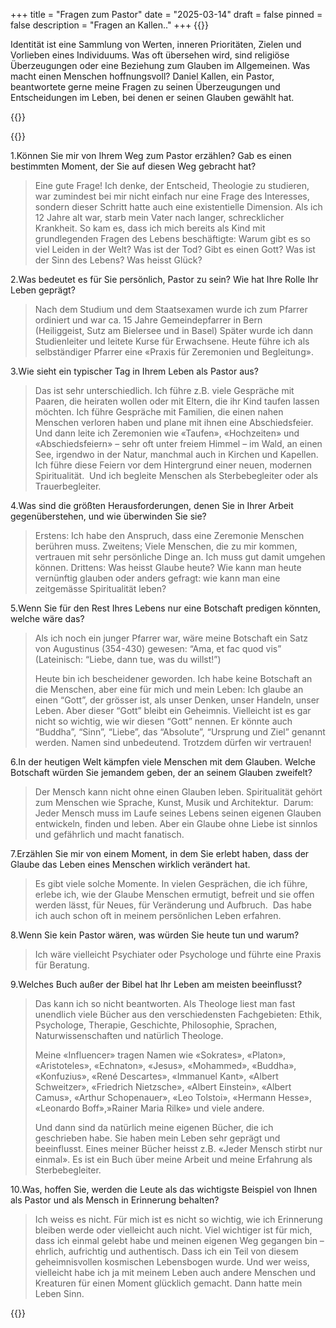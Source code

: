 +++
title = "Fragen zum Pastor"
date = "2025-03-14"
draft = false
pinned = false
description = "Fragen an Kallen.."
+++
{{<lead>}}

Identität ist eine Sammlung von Werten, inneren Prioritäten, Zielen und Vorlieben eines Individuums. Was oft übersehen wird, sind religiöse Überzeugungen oder eine Beziehung zum Glauben im Allgemeinen. Was macht einen Menschen hoffnungsvoll? Daniel Kallen, ein Pastor, beantwortete gerne meine Fragen zu seinen Überzeugungen und Entscheidungen im Leben, bei denen er seinen Glauben gewählt hat.

{{</lead>}}

{{<box>}}

1.Können Sie mir von Ihrem Weg zum Pastor erzählen? Gab es einen bestimmten Moment, der Sie auf diesen Weg gebracht hat? 

> Eine gute Frage! Ich denke, der Entscheid, Theologie zu studieren, war zumindest bei mir nicht einfach nur eine Frage des Interesses, sondern dieser Schritt hatte auch eine existentielle Dimension. Als ich 12 Jahre alt war, starb mein Vater nach langer, schrecklicher Krankheit. So kam es, dass ich mich bereits als Kind mit grundlegenden Fragen des Lebens beschäftigte: Warum gibt es so viel Leiden in der Welt? Was ist der Tod? Gibt es einen Gott? Was ist der Sinn des Lebens? Was heisst Glück?  

2.Was bedeutet es für Sie persönlich, Pastor zu sein? Wie hat Ihre Rolle Ihr Leben geprägt? 

> Nach dem Studium und dem Staatsexamen wurde ich zum Pfarrer ordiniert und war ca. 15 Jahre Gemeindepfarrer in Bern (Heiliggeist, Sutz am Bielersee und in Basel) Später wurde ich dann Studienleiter und leitete Kurse für Erwachsene. Heute führe ich als selbständiger Pfarrer eine «Praxis für Zeremonien und Begleitung».   

3.Wie sieht ein typischer Tag in Ihrem Leben als Pastor aus? 

> Das ist sehr unterschiedlich. Ich führe z.B. viele Gespräche mit Paaren, die heiraten wollen oder mit Eltern, die ihr Kind taufen lassen möchten. Ich führe Gespräche mit Familien, die einen nahen Menschen verloren haben und plane mit ihnen eine Abschiedsfeier. Und dann leite ich Zeremonien wie «Taufen», «Hochzeiten» und «Abschiedsfeiern» – sehr oft unter freiem Himmel – im Wald, an einen See, irgendwo in der Natur, manchmal auch in Kirchen und Kapellen. Ich führe diese Feiern vor dem Hintergrund einer neuen, modernen Spiritualität.  Und ich begleite Menschen als Sterbebegleiter oder als Trauerbegleiter.    

4.Was sind die größten Herausforderungen, denen Sie in Ihrer Arbeit gegenüberstehen, und wie überwinden Sie sie? 

> Erstens: Ich habe den Anspruch, dass eine Zeremonie Menschen berühren muss. Zweitens; Viele Menschen, die zu mir kommen, vertrauen mit sehr persönliche Dinge an. Ich muss gut damit umgehen können. Drittens: Was heisst Glaube heute? Wie kann man heute vernünftig glauben oder anders gefragt: wie kann man eine zeitgemässe Spiritualität leben?    

5.Wenn Sie für den Rest Ihres Lebens nur eine Botschaft predigen könnten, welche wäre das? 

> Als ich noch ein junger Pfarrer war, wäre meine Botschaft ein Satz von Augustinus (354-430) gewesen: “Ama, et fac quod vis” (Lateinisch: “Liebe, dann tue, was du willst!”)  
>
> Heute bin ich bescheidener geworden. Ich habe keine Botschaft an die Menschen, aber eine für mich und mein Leben: Ich glaube an einen “Gott”, der grösser ist, als unser Denken, unser Handeln, unser Leben. Aber dieser “Gott” bleibt ein Geheimnis. Vielleicht ist es gar nicht so wichtig, wie wir diesen “Gott” nennen. Er könnte auch “Buddha”, “Sinn”, “Liebe”, das “Absolute”, “Ursprung und Ziel” genannt werden. Namen sind unbedeutend. Trotzdem dürfen wir vertrauen! 

6.In der heutigen Welt kämpfen viele Menschen mit dem Glauben. Welche Botschaft würden Sie jemandem geben, der an seinem Glauben zweifelt? 

> Der Mensch kann nicht ohne einen Glauben leben. Spiritualität gehört zum Menschen wie Sprache, Kunst, Musik und Architektur.  Darum: Jeder Mensch muss im Laufe seines Lebens seinen eigenen Glauben entwickeln, finden und leben. Aber ein Glaube ohne Liebe ist sinnlos und gefährlich und macht fanatisch.   

7.Erzählen Sie mir von einem Moment, in dem Sie erlebt haben, dass der Glaube das Leben eines Menschen wirklich verändert hat. 

> Es gibt viele solche Momente. In vielen Gesprächen, die ich führe, erlebe ich, wie der Glaube Menschen ermutigt, befreit und sie offen werden lässt, für Neues, für Veränderung und Aufbruch.  Das habe ich auch schon oft in meinem persönlichen Leben erfahren.  

8.Wenn Sie kein Pastor wären, was würden Sie heute tun und warum? 

> Ich wäre vielleicht Psychiater oder Psychologe und führte eine Praxis für Beratung.  

9.Welches Buch außer der Bibel hat Ihr Leben am meisten beeinflusst? 

> Das kann ich so nicht beantworten. Als Theologe liest man fast unendlich viele Bücher aus den verschiedensten Fachgebieten: Ethik, Psychologe, Therapie, Geschichte, Philosophie, Sprachen, Naturwissenschaften und natürlich Theologe.  
>
> Meine «Influencer» tragen Namen wie «Sokrates», «Platon», «Aristoteles», «Echnaton», «Jesus», «Mohammed», «Buddha», «Konfuzius», «René Descartes», «Immanuel Kant», «Albert Schweitzer», «Friedrich Nietzsche», «Albert Einstein», «Albert Camus», «Arthur Schopenauer», «Leo Tolstoi», «Hermann Hesse», «Leonardo Boff»,»Rainer Maria Rilke» und viele andere.  
>
> Und dann sind da natürlich meine eigenen Bücher, die ich geschrieben habe. Sie haben mein Leben sehr geprägt und beeinflusst. Eines meiner Bücher heisst z.B. «Jeder Mensch stirbt nur einmal». Es ist ein Buch über meine Arbeit und meine Erfahrung als Sterbebegleiter.   

10.Was, hoffen Sie, werden die Leute als das wichtigste Beispiel von Ihnen als Pastor und als Mensch in Erinnerung behalten? 

> Ich weiss es nicht. Für mich ist es nicht so wichtig, wie ich Erinnerung bleiben werde oder vielleicht auch nicht. Viel wichtiger ist für mich, dass ich einmal gelebt habe und meinen eigenen Weg gegangen bin – ehrlich, aufrichtig und authentisch. Dass ich ein Teil von diesem geheimnisvollen kosmischen Lebensbogen wurde. Und wer weiss, vielleicht habe ich ja mit meinem Leben auch andere Menschen und Kreaturen für einen Moment glücklich gemacht. Dann hatte mein Leben Sinn.

{{</box>}}